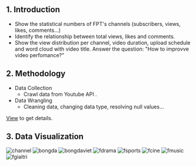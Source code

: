 ## 1. Introduction
- Show the statistical numbers of FPT's channels (subscribers, views, likes, comments...)
- Identify the relationship between total views, likes and comments. 
- Show the view distribution per channel, video duration, upload schedule and word cloud with video title. Answer the question: "How to improvve video perfomance?" 

## 2. Methodology 
- Data Collection
  - Crawl data from Youtube API .  
- Data Wrangling
  - Cleaning data, changing data type, resolving null values... 

[View](https://github.com/huyvofjh/FptChannelAnalysis/blob/main/FPTChannelsAnalysis.ipynb) to get details.

 ## 3. Data Visualization  
  
![channel](https://user-images.githubusercontent.com/88859966/211520086-dfa51638-da9f-4aeb-8e06-984a8cf99287.jpg)
![bongda](https://user-images.githubusercontent.com/88859966/211520577-fb6e64bc-22a4-422b-a6d0-ba4b9335f5de.jpg)
![bongdaviet](https://user-images.githubusercontent.com/88859966/211520676-7b850837-a51e-4f3a-af94-dc38632fefe7.jpg)
![fdrama](https://user-images.githubusercontent.com/88859966/211520806-93b985d3-79e0-43d7-98aa-5c43cafa6214.jpg)
![fsports](https://user-images.githubusercontent.com/88859966/211520890-b4f194b1-38e5-47f0-b8e6-6a7cceaa5e07.jpg)
![fcine](https://user-images.githubusercontent.com/88859966/211520970-62ac07fb-63b9-4351-b8a4-8864f2961d80.jpg)
![fmusic](https://user-images.githubusercontent.com/88859966/211521101-e7f6bcb0-ec92-4f41-ae66-3989823d49b1.jpg)
![fgiaitri](https://user-images.githubusercontent.com/88859966/211521113-7f55ecb5-6ab0-41e6-bfb8-d1f7aab20a57.jpg)
